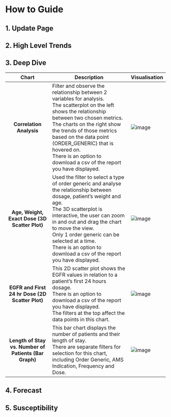 # How to Guide

## 1. Update Page

## 2. High Level Trends

## 3. Deep Dive
| Chart | Description | Visualisation |
| :-: | - | - |
| **Correlation Analysis** | Filter and observe the relationship between 2 variables for analysis. <br>The scatterplot on the left shows the relationship between two chosen metrics. <br>The charts on the right show the trends of those metrics based on the data point (ORDER_GENERIC) that is hovered on. <br>There is an option to download a csv of the report you have displayed. | ![image](https://github.com/farrosmufid/Antimicrobial-Consumption-Dashboard-V4/assets/93821446/649965c8-a7f9-4988-84fd-af8685eeeae1)|
| **Age, Weight, Exact Dose (3D Scatter Plot)** | Used the filter to select a type of order generic and analyse the relationship between dosage, patient’s weight and age. <br>The 3D scatterplot is interactive, the user can zoom in and out and drag the chart to move the view. <br>Only 1 order generic can be selected at a time. <br>There is an option to download a csv of the report you have displayed. | ![image](https://github.com/farrosmufid/Antimicrobial-Consumption-Dashboard-V4/assets/93821446/4706e9d3-28c0-4801-ab1d-cefdd02a27b6) |
| **EGFR and First 24 hr Dose (2D Scatter Plot)** | This 2D scatter plot shows the EGFR values in relation to a patient’s first 24 hours dosage. <br>There is an option to download a csv of the report you have displayed. <br>The filters at the top affect the data points in this chart. | ![image](https://github.com/farrosmufid/Antimicrobial-Consumption-Dashboard-V4/assets/93821446/b811c12a-182c-43f8-86cf-d98a03ea303e) |
| **Length of Stay vs. Number of Patients (Bar Graph)** | This bar chart displays the number of patients and their length of stay. <br>There are separate filters for selection for this chart, including Order Generic, AMS Indication, Frequency and Dose. | ![image](https://github.com/farrosmufid/Antimicrobial-Consumption-Dashboard-V4/assets/93821446/0fcfa05b-8dda-4f8f-8491-b593392e8709) |


  

## 4. Forecast

## 5. Susceptibility
